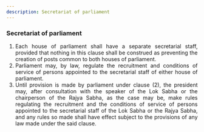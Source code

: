 ```yaml
---
description: Secretariat of parliament
---
```


### Secretariat of parliament

1. <div style="text-align: justify"> Each house of parliament shall have a separate secretarial staff, provided that nothing in this clause shall be construed as preventing the creation of posts common to both houses of parliament.
2. <div style="text-align: justify"> Parliament may, by law, regulate the recruitment and conditions of service of persons appointed to the secretarial staff of either house of parliament.
3. <div style="text-align: justify"> Until provision is made by parliament under clause (2), the president may, after consultation with the speaker of the Lok Sabha or the chairperson of the Rajya Sabha, as the case may be, make rules regulating the recruitment and the conditions of service of persons appointed to the secretarial staff of the Lok Sabha or the Rajya Sabha, and any rules so made shall have effect subject to the provisions of any law made under the said clause.

